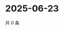 # 2025-06-23

共 0 条

<!-- BEGIN ZHIHUQUESTIONS -->
<!-- 最后更新时间 Mon Jun 23 2025 18:13:32 GMT+0800 (China Standard Time) -->

<!-- END ZHIHUQUESTIONS -->
